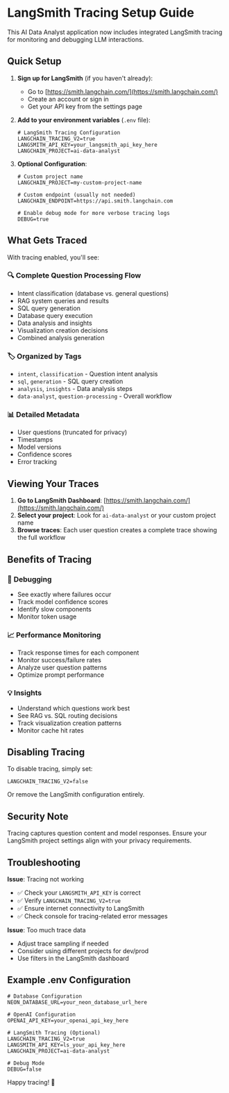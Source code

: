 # LangSmith Tracing Setup Guide

This AI Data Analyst application now includes integrated LangSmith tracing for monitoring and debugging LLM interactions.

## Quick Setup

1. **Sign up for LangSmith** (if you haven't already):
   - Go to [https://smith.langchain.com/](https://smith.langchain.com/)
   - Create an account or sign in
   - Get your API key from the settings page

2. **Add to your environment variables** (`.env` file):
   ```env
   # LangSmith Tracing Configuration
   LANGCHAIN_TRACING_V2=true
   LANGSMITH_API_KEY=your_langsmith_api_key_here
   LANGCHAIN_PROJECT=ai-data-analyst
   ```

3. **Optional Configuration**:
   ```env
   # Custom project name
   LANGCHAIN_PROJECT=my-custom-project-name
   
   # Custom endpoint (usually not needed)
   LANGCHAIN_ENDPOINT=https://api.smith.langchain.com
   
   # Enable debug mode for more verbose tracing logs
   DEBUG=true
   ```

## What Gets Traced

With tracing enabled, you'll see:

### 🔍 **Complete Question Processing Flow**
- Intent classification (database vs. general questions)
- RAG system queries and results
- SQL query generation
- Database query execution
- Data analysis and insights
- Visualization creation decisions
- Combined analysis generation

### 🏷️ **Organized by Tags**
- `intent`, `classification` - Question intent analysis
- `sql`, `generation` - SQL query creation
- `analysis`, `insights` - Data analysis steps
- `data-analyst`, `question-processing` - Overall workflow

### 📊 **Detailed Metadata**
- User questions (truncated for privacy)
- Timestamps
- Model versions
- Confidence scores
- Error tracking

## Viewing Your Traces

1. **Go to LangSmith Dashboard**: [https://smith.langchain.com/](https://smith.langchain.com/)
2. **Select your project**: Look for `ai-data-analyst` or your custom project name
3. **Browse traces**: Each user question creates a complete trace showing the full workflow

## Benefits of Tracing

### 🐛 **Debugging**
- See exactly where failures occur
- Track model confidence scores
- Identify slow components
- Monitor token usage

### 📈 **Performance Monitoring**
- Track response times for each component
- Monitor success/failure rates
- Analyze user question patterns
- Optimize prompt performance

### 💡 **Insights**
- Understand which questions work best
- See RAG vs. SQL routing decisions
- Track visualization creation patterns
- Monitor cache hit rates

## Disabling Tracing

To disable tracing, simply set:
```env
LANGCHAIN_TRACING_V2=false
```

Or remove the LangSmith configuration entirely.

## Security Note

Tracing captures question content and model responses. Ensure your LangSmith project settings align with your privacy requirements.

## Troubleshooting

**Issue**: Tracing not working
- ✅ Check your `LANGSMITH_API_KEY` is correct
- ✅ Verify `LANGCHAIN_TRACING_V2=true`
- ✅ Ensure internet connectivity to LangSmith
- ✅ Check console for tracing-related error messages

**Issue**: Too much trace data
- Adjust trace sampling if needed
- Consider using different projects for dev/prod
- Use filters in the LangSmith dashboard

## Example .env Configuration

```env
# Database Configuration
NEON_DATABASE_URL=your_neon_database_url_here

# OpenAI Configuration  
OPENAI_API_KEY=your_openai_api_key_here

# LangSmith Tracing (Optional)
LANGCHAIN_TRACING_V2=true
LANGSMITH_API_KEY=ls_your_api_key_here
LANGCHAIN_PROJECT=ai-data-analyst

# Debug Mode
DEBUG=false
```

Happy tracing! 🚀 